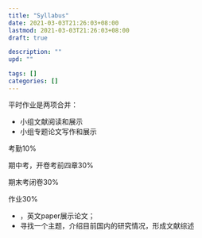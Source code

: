 ```yaml
---
title: "Syllabus"
date: 2021-03-03T21:26:03+08:00
lastmod: 2021-03-03T21:26:03+08:00
draft: true

description: ""
upd: ""

tags: []
categories: []
---
```


平时作业是两项合并：

- 小组文献阅读和展示
- 小组专题论文写作和展示

考勤10%

期中考，开卷考前四章30%

期末考闭卷30%



作业30%

- ，英文paper展示论文；
- 寻找一个主题，介绍目前国内的研究情况，形成文献综述